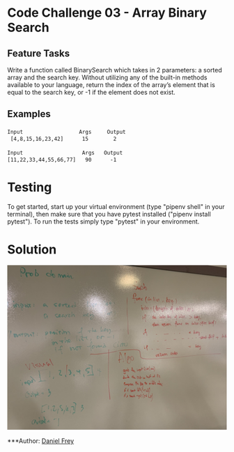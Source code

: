# Code Challenge 03 - Array Binary Search


## Feature Tasks

Write a function called BinarySearch which takes in 2 parameters: a sorted array and the search key. Without utilizing any of the built-in methods available to your language, return the index of the array’s element that is equal to the search key, or -1 if the element does not exist.

## Examples

####
    Input                  Args     Output
     [4,8,15,16,23,42]      15        2

    Input                   Args   Output
    [11,22,33,44,55,66,77]   90      -1

# Testing

To get started, start up your virtual environment (type "pipenv shell" in your terminal), then make sure that you have pytest installed ("pipenv install pytest"). To run the tests simply type "pytest" in your environment.

# Solution

![Whiteboard image](../../assets/array_binary_search.jpeg)

***Author: [Daniel Frey](https://github.com/fncreative)
